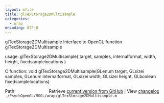 ```yaml
---
layout: mfile
title: glTexStorage2DMultisample
categories:
  - wrap
encoding: UTF-8
---
```


glTexStorage2DMultisample  Interface to OpenGL function glTexStorage2DMultisample

usage:  glTexStorage2DMultisample( target, samples, internalformat, width, height, fixedsamplelocations )

C function:  void glTexStorage2DMultisample(GLenum target, GLsizei samples, GLenum internalformat, GLsizei width, GLsizei height, GLboolean fixedsamplelocations)


<div class="code_header" style="text-align:right;">
  <span style="float:left;">Path&nbsp;&nbsp;</span> <span class="counter">Retrieve <a href=
  "https://raw.github.com/Psychtoolbox-3/Psychtoolbox-3/beta/./PsychOpenGL/MOGL/wrap/glTexStorage2DMultisample.m">current version from GitHub</a> | View <a href=
  "https://github.com/Psychtoolbox-3/Psychtoolbox-3/commits/beta/./PsychOpenGL/MOGL/wrap/glTexStorage2DMultisample.m">changelog</a></span>
</div>
<div class="code">
  <code>./PsychOpenGL/MOGL/wrap/glTexStorage2DMultisample.m</code>
</div>
